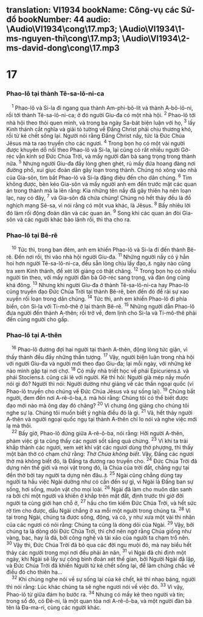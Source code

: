 translation: VI1934
bookName: Công-vụ các Sứ-đồ 
bookNumber: 44
audio: \Audio\VI1934\cong\17.mp3; \Audio\VI1934\1-ms-nguyen-thi\cong\17.mp3; \Audio\VI1934\2-ms-david-dong\cong\17.mp3
-------

<div class="title"><h1>17</h1><h3>Phao-lô tại thành Tê-sa-lô-ni-ca</h3></div>
<span class="verse cong_17_1"> <sup>1</sup> Phao-lô và Si-la đi ngang qua thành Am-phi-bô-lít và thành A-bô-lô-ni, rồi tới thành Tê-sa-lô-ni-ca; ở đó người Giu-đa có một nhà hội. </span>
<span class="verse cong_17_2"><sup>2</sup> Phao-lô tới nhà hội theo thói quen mình, và trong ba ngày Sa-bát biện luận với họ, </span>
<span class="verse cong_17_3"><sup>3</sup> lấy Kinh thánh cắt nghĩa và giải tỏ tường về Đấng Christ phải chịu thương khó, rồi từ kẻ chết sống lại. Người nói rằng Đấng Christ nầy, tức là Đức Chúa Jêsus mà ta rao truyền cho các ngươi. </span>
<span class="verse cong_17_4"><sup>4</sup> Trong bọn họ có một vài người được khuyên dỗ nối theo Phao-lô và Si-la, lại cũng có rất nhiều người Gờ-réc vẫn kính sợ Đức Chúa Trời, và mấy người đàn bà sang trọng trong thành nữa. </span>
<span class="verse cong_17_5"><sup>5</sup> Nhưng người Giu-đa đầy lòng ghen ghét, rủ mấy đứa hoang đàng nơi đường phố, xui giục đoàn dân gây loạn trong thành. Chúng nó xông vào nhà của Gia-sôn, tìm bắt Phao-lô và Si-la đặng điệu đến cho dân chúng. </span>
<span class="verse cong_17_6"><sup>6</sup> Tìm không được, bèn kéo Gia-sôn và mấy người anh em đến trước mặt các quan án trong thành mà la lên rằng: Kìa những tên nầy đã gây thiên hạ nên loạn lạc, nay có đây, </span>
<span class="verse cong_17_7"><sup>7</sup> và Gia-sôn đã chứa chúng! Chúng nó hết thảy đều là đồ nghịch mạng Sê-sa, vì nói rằng có một vua khác, là Jêsus. </span>
<span class="verse cong_17_8"><sup>8</sup> Bấy nhiêu lời đó làm rối động đoàn dân và các quan án. </span>
<span class="verse cong_17_9"><sup>9</sup> Song khi các quan án đòi Gia-sôn và các người khác bảo lãnh rồi, thì tha cho ra. <br/></span>
<div class="title"><h3>Phao-lô tại Bê-rê</h3></div>
<span class="verse cong_17_10"> <sup>10</sup> Tức thì, trong ban đêm, anh em khiến Phao-lô và Si-la đi đến thành Bê-rê. Đến nơi rồi, thì vào nhà hội người Giu-đa. </span>
<span class="verse cong_17_11"><sup>11</sup> Những người nầy có ý hẳn hoi hơn người Tê-sa-lô-ni-ca, đều sẵn lòng chịu lấy đạo,<a data-toggle="tooltip" data-placement="bottom" title="Ctd: lời hay Phúc Âm">⚓</a> ngày nào cũng tra xem Kinh thánh, để xét lời giảng có thật chăng. </span>
<span class="verse cong_17_12"><sup>12</sup> Trong bọn họ có nhiều người tin theo, với mấy người đàn bà Gờ-réc sang trọng, và đàn ông cũng khá đông. </span>
<span class="verse cong_17_13"><sup>13</sup> Nhưng khi người Giu-đa ở thành Tê-sa-lô-ni-ca hay Phao-lô cũng truyền đạo Đức Chúa Trời tại thành Bê-rê, bèn đến đó để rải sự xao xuyến rối loạn trong dân chúng. </span>
<span class="verse cong_17_14"><sup>14</sup> Tức thì, anh em khiến Phao-lô đi phía biển, còn Si-la với Ti-mô-thê ở lại thành Bê-rê. </span>
<span class="verse cong_17_15"><sup>15</sup> Những người dẫn Phao-lô đưa người đến thành A-thên; rồi trở về, đem lịnh cho Si-la và Ti-mô-thê phải đến cùng người cho gấp. <br/></span>
<div class="title"><h3>Phao-lô tại A-thên</h3></div>
<span class="verse cong_17_16"> <sup>16</sup> Phao-lô đương đợi hai người tại thành A-thên, động lòng tức giận, vì thấy thành đều đầy những thần tượng. </span>
<span class="verse cong_17_17"><sup>17</sup> Vậy, người biện luận trong nhà hội với người Giu-đa và người mới theo đạo Giu-đa; lại mỗi ngày, với những kẻ nào mình gặp tại nơi chợ. </span>
<span class="verse cong_17_18"><sup>18</sup> Có mấy nhà triết học về phái Epicuriens<a data-toggle="tooltip" data-placement="bottom" title="Epicuriens là phái triết học theo ông Epicurus người Gờ-réc">⚓</a> và phái Stociens<a data-toggle="tooltip" data-placement="bottom" title="Stociens là phái Triết học theo ông Zêno và ông Chrysippus cũng người Gờ-réc">⚓</a> cũng cãi lẽ với người. Kẻ thì hỏi: Người già mép nầy muốn nói gì đó? Người thì nói: Người dường như giảng về các thần ngoại quốc (vì Phao-lô truyền cho chúng về Đức Chúa Jêsus và sự sống lại). </span>
<span class="verse cong_17_19"><sup>19</sup> Chúng bắt người, đem đến nơi A-rê-ô-ba,<a data-toggle="tooltip" data-placement="bottom" title="A-rê-ô-ba là tên một cái đồi, cũng gọi là Mars., nơi hội họp của hội đồng thành phố A-thên">⚓</a> mà hỏi rằng: Chúng tôi có thể biết được đạo mới nào mà ông dạy đó chăng? </span>
<span class="verse cong_17_20"><sup>20</sup> Vì chưng ông giảng cho chúng tôi nghe sự lạ. Chúng tôi muốn biết ý nghĩa điều đó là gì. </span>
<span class="verse cong_17_21"><sup>21</sup> Vả, hết thảy người A-thên và người ngoại quốc ngụ tại thành A-thên chỉ lo nói và nghe việc mới lạ mà thôi. <br/></span>
<span class="verse cong_17_22"> <sup>22</sup> Bấy giờ, Phao-lô đứng giữa A-rê-ô-ba, nói rằng: Hỡi người A-thên, phàm việc gì ta cũng thấy các ngươi sốt sắng quá chừng. </span>
<span class="verse cong_17_23"><sup>23</sup> Vì khi ta trải khắp thành các ngươi, xem xét khí vật các ngươi dùng thờ phượng, thì thấy một bàn thờ có chạm chữ rằng: <i>Thờ Chúa không biết</i>. Vậy, Đấng các ngươi thờ mà không biết đó, là Đấng ta đương rao truyền cho. </span>
<span class="verse cong_17_24"><sup>24</sup> Đức Chúa Trời đã dựng nên thế giới và mọi vật trong đó, là Chúa của trời đất, chẳng ngự tại đền thờ bởi tay người ta dựng nên đâu.<a data-toggle="tooltip" data-placement="bottom" title="1Vua 8:27; Es 42:5; Cong 7:48">⚓</a></span>
<span class="verse cong_17_25"><sup>25</sup> Ngài cũng chẳng dùng tay người ta hầu việc Ngài dường như có cần đến sự gì, vì Ngài là Đấng ban sự sống, hơi sống, muôn vật cho mọi loài. </span>
<span class="verse cong_17_26"><sup>26</sup> Ngài đã làm cho muôn dân sanh ra bởi chỉ một người và khiến ở khắp trên mặt đất, định trước thì giờ đời người ta cùng giới hạn chỗ ở, </span>
<span class="verse cong_17_27"><sup>27</sup> hầu cho tìm kiếm Đức Chúa Trời, và hết sức rờ tìm cho được, dẫu Ngài chẳng ở xa mỗi một người trong chúng ta. </span>
<span class="verse cong_17_28"><sup>28</sup> Vì tại trong Ngài, chúng ta được sống, động, và có, y như xưa một vài thi nhân của các ngươi có nói rằng: Chúng ta cũng là dòng dõi của Ngài. </span>
<span class="verse cong_17_29"><sup>29</sup> Vậy, bởi chúng ta là dòng dõi Đức Chúa Trời, thì chớ nên ngờ rằng Chúa giống như vàng, bạc, hay là đá, bởi công nghệ và tài xảo của người ta chạm trổ nên. </span>
<span class="verse cong_17_30"><sup>30</sup> Vậy thì, Đức Chúa Trời đã bỏ qua các đời ngu muội đó, mà nay biểu hết thảy các người trong mọi nơi đều phải ăn năn, </span>
<span class="verse cong_17_31"><sup>31</sup> vì Ngài đã chỉ định một ngày, khi Ngài sẽ lấy sự công bình đoán xét thế gian, bởi Người Ngài đã lập, và Đức Chúa Trời đã khiến Người từ kẻ chết sống lại, để làm chứng chắc về điều đó cho thiên hạ… <br/></span>
<span class="verse cong_17_32"> <sup>32</sup> Khi chúng nghe nói về sự sống lại của kẻ chết, kẻ thì nhạo báng, người thì nói rằng: Lúc khác chúng ta sẽ nghe ngươi nói về việc đó. </span>
<span class="verse cong_17_33"><sup>33</sup> Vì vậy, Phao-lô từ giữa đám họ bước ra. </span>
<span class="verse cong_17_34"><sup>34</sup> Nhưng có mấy kẻ theo người và tin; trong số đó, có Đê-ni, là một quan tòa nơi A-rê-ô-ba, và một người đàn bà tên là Đa-ma-ri, cùng các người khác. <br/></span>

